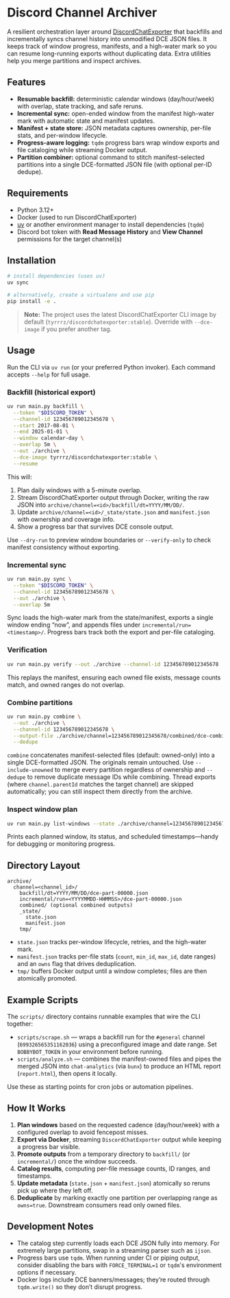 # Discord Channel Archiver

A resilient orchestration layer around [DiscordChatExporter](https://github.com/Tyrrrz/DiscordChatExporter) that backfills and incrementally syncs channel history into unmodified DCE JSON files. It keeps track of window progress, manifests, and a high-water mark so you can resume long-running exports without duplicating data. Extra utilities help you merge partitions and inspect archives.

## Features

- **Resumable backfill:** deterministic calendar windows (day/hour/week) with overlap, state tracking, and safe reruns.
- **Incremental sync:** open-ended window from the manifest high-water mark with automatic state and manifest updates.
- **Manifest + state store:** JSON metadata captures ownership, per-file stats, and per-window lifecycle.
- **Progress-aware logging:** `tqdm` progress bars wrap window exports and file cataloging while streaming Docker output.
- **Partition combiner:** optional command to stitch manifest-selected partitions into a single DCE-formatted JSON file (with optional per-ID dedupe).

## Requirements

- Python 3.12+
- Docker (used to run DiscordChatExporter)
- [uv](https://github.com/astral-sh/uv) or another environment manager to install dependencies (`tqdm`)
- Discord bot token with **Read Message History** and **View Channel** permissions for the target channel(s)

## Installation

```bash
# install dependencies (uses uv)
uv sync

# alternatively, create a virtualenv and use pip
pip install -e .
```

> **Note:** The project uses the latest DiscordChatExporter CLI image by default (`tyrrrz/discordchatexporter:stable`). Override with `--dce-image` if you prefer another tag.

## Usage

Run the CLI via `uv run` (or your preferred Python invoker). Each command accepts `--help` for full usage.

### Backfill (historical export)

```bash
uv run main.py backfill \
  --token "$DISCORD_TOKEN" \
  --channel-id 123456789012345678 \
  --start 2017-08-01 \
  --end 2025-01-01 \
  --window calendar-day \
  --overlap 5m \
  --out ./archive \
  --dce-image tyrrrz/discordchatexporter:stable \
  --resume
```

This will:

1. Plan daily windows with a 5-minute overlap.
2. Stream DiscordChatExporter output through Docker, writing the raw JSON into `archive/channel=<id>/backfill/dt=YYYY/MM/DD/`.
3. Update `archive/channel=<id>/_state/state.json` and `manifest.json` with ownership and coverage info.
4. Show a progress bar that survives DCE console output.

Use `--dry-run` to preview window boundaries or `--verify-only` to check manifest consistency without exporting.

### Incremental sync

```bash
uv run main.py sync \
  --token "$DISCORD_TOKEN" \
  --channel-id 123456789012345678 \
  --out ./archive \
  --overlap 5m
```

Sync loads the high-water mark from the state/manifest, exports a single window ending “now”, and appends files under `incremental/run=<timestamp>/`. Progress bars track both the export and per-file cataloging.

### Verification

```bash
uv run main.py verify --out ./archive --channel-id 123456789012345678
```

This replays the manifest, ensuring each owned file exists, message counts match, and owned ranges do not overlap.

### Combine partitions

```bash
uv run main.py combine \
  --out ./archive \
  --channel-id 123456789012345678 \
  --output-file ./archive/channel=123456789012345678/combined/dce-combined.json \
  --dedupe
```

`combine` concatenates manifest-selected files (default: owned-only) into a single DCE-formatted JSON. The originals remain untouched. Use `--include-unowned` to merge every partition regardless of ownership and `--dedupe` to remove duplicate message IDs while combining. Thread exports (where `channel.parentId` matches the target channel) are skipped automatically; you can still inspect them directly from the archive.

### Inspect window plan

```bash
uv run main.py list-windows --state ./archive/channel=123456789012345678/_state/state.json
```

Prints each planned window, its status, and scheduled timestamps—handy for debugging or monitoring progress.

## Directory Layout

```
archive/
  channel=<channel_id>/
    backfill/dt=YYYY/MM/DD/dce-part-00000.json
    incremental/run=<YYYYMMDD-HHMMSS>/dce-part-00000.json
    combined/ (optional combined outputs)
    _state/
      state.json
      manifest.json
    tmp/
```

- `state.json` tracks per-window lifecycle, retries, and the high-water mark.
- `manifest.json` tracks per-file stats (`count`, `min_id`, `max_id`, date ranges) and an `owns` flag that drives deduplication.
- `tmp/` buffers Docker output until a window completes; files are then atomically promoted.

## Example Scripts

The `scripts/` directory contains runnable examples that wire the CLI together:

- `scripts/scrape.sh` — wraps a backfill run for the `#general` channel (`699326565351162036`) using a preconfigured image and date range. Set `BOBBYBOT_TOKEN` in your environment before running.
- `scripts/analyze.sh` — combines the manifest-owned files and pipes the merged JSON into `chat-analytics` (via `bunx`) to produce an HTML report (`report.html`), then opens it locally.

Use these as starting points for cron jobs or automation pipelines.

## How It Works

1. **Plan windows** based on the requested cadence (day/hour/week) with a configured overlap to avoid fencepost misses.
2. **Export via Docker**, streaming `DiscordChatExporter` output while keeping a progress bar visible.
3. **Promote outputs** from a temporary directory to `backfill/` (or `incremental/`) once the window succeeds.
4. **Catalog results**, computing per-file message counts, ID ranges, and timestamps.
5. **Update metadata** (`state.json` + `manifest.json`) atomically so reruns pick up where they left off.
6. **Deduplicate** by marking exactly one partition per overlapping range as `owns=true`. Downstream consumers read only owned files.

## Development Notes

- The catalog step currently loads each DCE JSON fully into memory. For extremely large partitions, swap in a streaming parser such as `ijson`.
- Progress bars use `tqdm`. When running under CI or piping output, consider disabling the bars with `FORCE_TERMINAL=1` or `tqdm`'s environment options if necessary.
- Docker logs include DCE banners/messages; they’re routed through `tqdm.write()` so they don’t disrupt progress.

